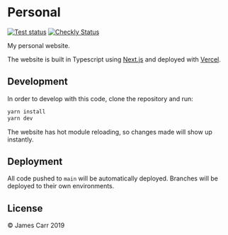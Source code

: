 # Personal

[![Test status](https://github.com/jamesacarr/personal/workflows/tests/badge.svg)](https://github.com/jamesacarr/personal/actions?query=workflow%3Atests)
[![Checkly Status](https://api.checklyhq.com/v1/badges/checks/e92210ba-0ad7-487e-8c63-ca91fa13689f?style=flat&theme=default)](https://app.checklyhq.com/checks/e92210ba-0ad7-487e-8c63-ca91fa13689f/)

My personal website.

The website is built in Typescript using [Next.js](https://nextjs.org/) and deployed with [Vercel](https://vercel.com/).

## Development

In order to develop with this code, clone the repository and run:

```sh
yarn install
yarn dev
```

The website has hot module reloading, so changes made will show up instantly.

## Deployment

All code pushed to `main` will be automatically deployed. Branches will be deployed to their own environments.

## License

© James Carr 2019
